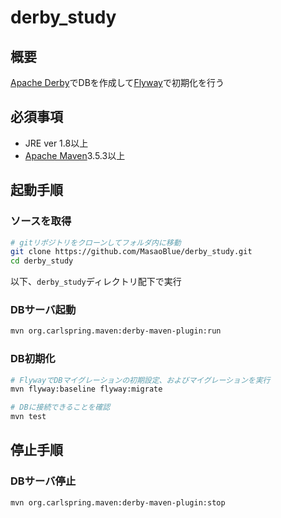 # derby_study

## 概要
[Apache Derby](https://db.apache.org/derby/)でDBを作成して[Flyway](https://flywaydb.org/)で初期化を行う

## 必須事項
- JRE ver 1.8以上
- [Apache Maven](https://maven.apache.org/)3.5.3以上

## 起動手順

### ソースを取得
```sh
# gitリポジトリをクローンしてフォルダ内に移動
git clone https://github.com/MasaoBlue/derby_study.git
cd derby_study
```

以下、`derby_study`ディレクトリ配下で実行

### DBサーバ起動
```sh
mvn org.carlspring.maven:derby-maven-plugin:run
```

### DB初期化
```sh
# FlywayでDBマイグレーションの初期設定、およびマイグレーションを実行
mvn flyway:baseline flyway:migrate

# DBに接続できることを確認
mvn test
```


## 停止手順
### DBサーバ停止
```sh
mvn org.carlspring.maven:derby-maven-plugin:stop
```
